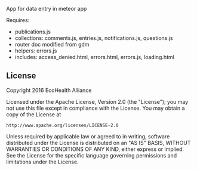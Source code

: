 App for data entry in meteor app

Requires:

- publications.js
- collections: comments.js, entries.js, notifications.js, questions.js
- router doc modified from gdm
- helpers: errors.js
- includes: access_denied.html, errors.html, errors.js, loading.html

## License
Copyright 2016 EcoHealth Alliance

Licensed under the Apache License, Version 2.0 (the "License");
you may not use this file except in compliance with the License.
You may obtain a copy of the License at

    http://www.apache.org/licenses/LICENSE-2.0

Unless required by applicable law or agreed to in writing, software
distributed under the License is distributed on an "AS IS" BASIS,
WITHOUT WARRANTIES OR CONDITIONS OF ANY KIND, either express or implied.
See the License for the specific language governing permissions and
limitations under the License.
